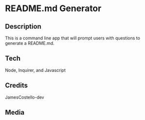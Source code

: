 
# README.md Generator

## Description

This is a command line app that will prompt users with questions to generate a README.md.

## Tech

Node, Inquirer, and Javascript

## Credits

JamesCostello-dev

## Media

